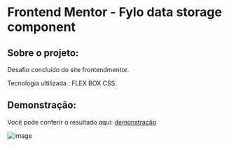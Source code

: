 # Frontend Mentor - Fylo data storage component

## Sobre o projeto:

Desafio concluído do site frontendmentor.

Tecnologia ultilizada : FLEX BOX CSS.

## Demonstração:

Você pode conferir o resultado aqui: [demonstração](https://page-fylo.netlify.app/)

![image](https://user-images.githubusercontent.com/63968296/108777269-4d4b3d80-7542-11eb-939f-11e9820932a6.png)
